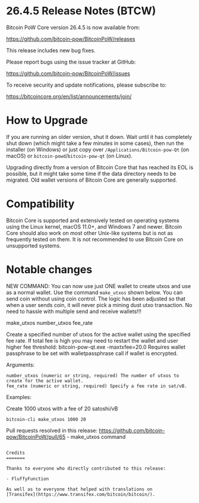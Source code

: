 26.4.5 Release Notes (BTCW)
==================

Bitcoin PoW Core version 26.4.5 is now available from:

  <https://github.com/bitcoin-pow/BitcoinPoW/releases>

This release includes new bug fixes.

Please report bugs using the issue tracker at GitHub:

  <https://github.com/bitcoin-pow/BitcoinPoW/issues>

To receive security and update notifications, please subscribe to:

  <https://bitcoincore.org/en/list/announcements/join/>

How to Upgrade
==============

If you are running an older version, shut it down. Wait until it has completely
shut down (which might take a few minutes in some cases), then run the
installer (on Windows) or just copy over `/Applications/Bitcoin-pow-Qt` (on macOS)
or `bitcoin-powd`/`bitcoin-pow-qt` (on Linux).

Upgrading directly from a version of Bitcoin Core that has reached its EOL is
possible, but it might take some time if the data directory needs to be migrated. Old
wallet versions of Bitcoin Core are generally supported.

Compatibility
==============

Bitcoin Core is supported and extensively tested on operating systems
using the Linux kernel, macOS 11.0+, and Windows 7 and newer.  Bitcoin
Core should also work on most other Unix-like systems but is not as
frequently tested on them.  It is not recommended to use Bitcoin Core on
unsupported systems.

Notable changes
===============
NEW COMMAND: You can now use just ONE wallet to create utxos and use as a normal wallet. Use the command `make_utxos`
shown below. You can send coin without using coin control. The logic has been adjusted so that when a user sends coin,
it will never pick a mining dust utxo transaction. No need to hassle with multiple send and receive wallets!!!


make_utxos number_utxos fee_rate

Create a specified number of utxos for the active wallet using the specified fee rate.
If total fee is high you may need to restart the wallet and user higher fee threshold: bitcoin-pow-qt.exe -maxtxfee=20.0
Requires wallet passphrase to be set with walletpassphrase call if wallet is encrypted.

Arguments:

    number_utxos (numeric or string, required) The number of utxos to create for the active wallet.
    fee_rate (numeric or string, required) Specify a fee rate in sat/vB.

Examples:

Create 1000 utxos with a fee of 20 satoshi/vB

    bitcoin-cli make_utxos 1000 20


Pull requests resolved in this release:
https://github.com/bitcoin-pow/BitcoinPoW/pull/65 - make_utxos command


```

Credits
=======

Thanks to everyone who directly contributed to this release:

- FluffyFunction

As well as to everyone that helped with translations on
[Transifex](https://www.transifex.com/bitcoin/bitcoin/).
